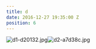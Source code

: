 ```yaml
---
title: d
date: 2016-12-27 19:35:00 Z
position: 6
---
```


![d1-d20132.jpg](/uploads/d1-d20132.jpg)![d2-a7d38c.jpg](/uploads/d2-a7d38c.jpg)